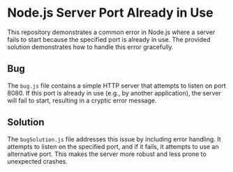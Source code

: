 # Node.js Server Port Already in Use

This repository demonstrates a common error in Node.js where a server fails to start because the specified port is already in use.  The provided solution demonstrates how to handle this error gracefully.

## Bug

The `bug.js` file contains a simple HTTP server that attempts to listen on port 8080. If this port is already in use (e.g., by another application), the server will fail to start, resulting in a cryptic error message.

## Solution

The `bugSolution.js` file addresses this issue by including error handling.  It attempts to listen on the specified port, and if it fails, it attempts to use an alternative port. This makes the server more robust and less prone to unexpected crashes.